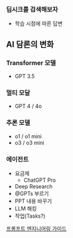### 딥시크를 검색해보자

- 학습 시점에 따른 답변

## AI 담론의 변화

### Transformer 모델

- GPT 3.5

### 멀티 모달

- GPT 4 / 4o

### 추론 모델

- o1 / o1 mini
- o3 / o3 mini

### 에이전트



- 요금제
	- ChatGPT Pro
- Deep Research
- @GPTs 부르기
- PPT 내용 바꾸기
- LLM 해킹
- 작업(Tasks?)

[프롬프트 엔지니어링 가이드](https://www.promptingguide.ai/kr)
